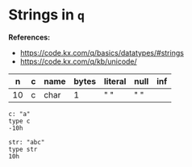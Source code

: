 # Strings in `q`


**References:**
- https://code.kx.com/q/basics/datatypes/#strings
- https://code.kx.com/q/kb/unicode/

|   n    |  c  |                 name                  |  bytes |       literal       | null | inf  |
| ------ | --- | ------------------------------------- | ------ | ------------------- | ---- | ---- |
| 10     |  c  | char                                  |  1     |  " "                | " "  |      |


~~~~
c: "a"
type c
-10h
~~~~


~~~~
str: "abc"
type str
10h
~~~~
